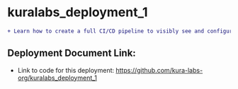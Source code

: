 # kuralabs_deployment_1
```diff
+ Learn how to create a full CI/CD pipeline to visibly see and configure each stage of the pipeline.
```
## Deployment Document Link:
-  Link to code for this deployment: https://github.com/kura-labs-org/kuralabs_deployment_1
